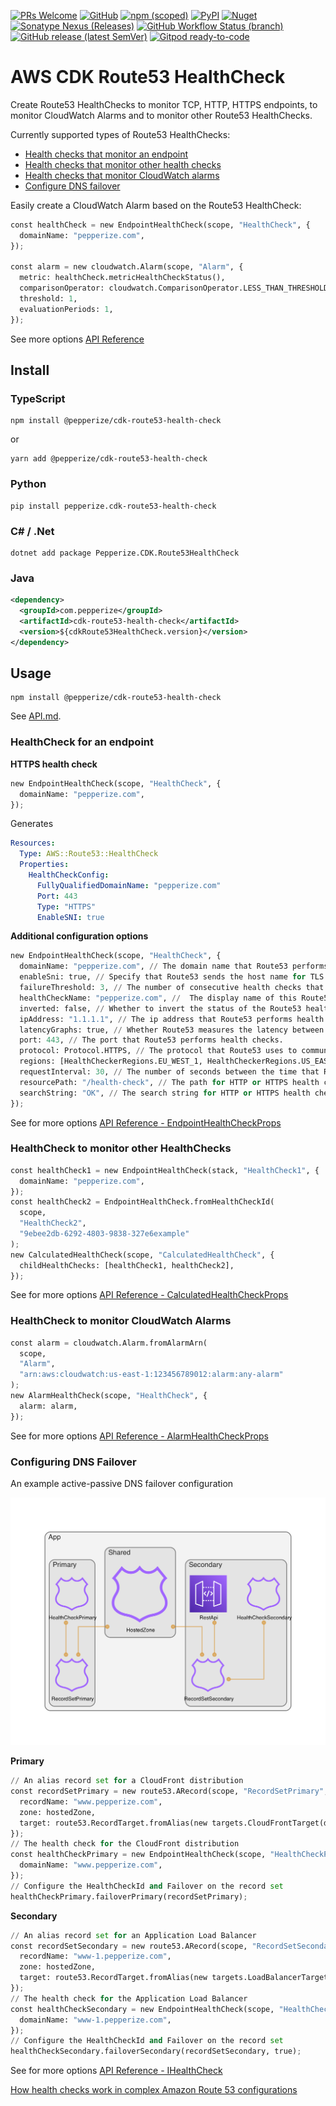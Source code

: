 [![PRs Welcome](https://img.shields.io/badge/PRs-welcome-brightgreen.svg?style=flat-square)](https://makeapullrequest.com)
[![GitHub](https://img.shields.io/github/license/pepperize/cdk-route53-health-check?style=flat-square)](https://github.com/pepperize/cdk-route53-health-check/blob/main/LICENSE)
[![npm (scoped)](https://img.shields.io/npm/v/@pepperize/cdk-route53-health-check?style=flat-square)](https://www.npmjs.com/package/@pepperize/cdk-route53-health-check)
[![PyPI](https://img.shields.io/pypi/v/pepperize.cdk-route53-health-check?style=flat-square)](https://pypi.org/project/pepperize.cdk-route53-health-check/)
[![Nuget](https://img.shields.io/nuget/v/Pepperize.CDK.Route53HealthCheck?style=flat-square)](https://www.nuget.org/packages/Pepperize.CDK.Route53HealthCheck/)
[![Sonatype Nexus (Releases)](https://img.shields.io/nexus/r/com.pepperize/cdk-route53-health-check?server=https%3A%2F%2Fs01.oss.sonatype.org%2F&style=flat-square)](https://s01.oss.sonatype.org/content/repositories/releases/com/pepperize/cdk-route53-health-check/)
[![GitHub Workflow Status (branch)](https://img.shields.io/github/actions/workflow/status/pepperize/cdk-route53-health-check/release.yml?branch=main&label=release&style=flat-square)](https://github.com/pepperize/cdk-route53-health-check/actions/workflows/release.yml)
[![GitHub release (latest SemVer)](https://img.shields.io/github/v/release/pepperize/cdk-route53-health-check?sort=semver&style=flat-square)](https://github.com/pepperize/cdk-route53-health-check/releases)
[![Gitpod ready-to-code](https://img.shields.io/badge/Gitpod-ready--to--code-blue?logo=gitpod&style=flat-square)](https://gitpod.io/#https://github.com/pepperize/cdk-route53-health-check)

# AWS CDK Route53 HealthCheck

Create Route53 HealthChecks to monitor TCP, HTTP, HTTPS endpoints, to monitor CloudWatch Alarms and to monitor other Route53 HealthChecks.

Currently supported types of Route53 HealthChecks:

* [Health checks that monitor an endpoint](https://github.com/pepperize/cdk-route53-health-check#healthcheck-for-an-endpoint)
* [Health checks that monitor other health checks](https://github.com/pepperize/cdk-route53-health-check#healthcheck-to-monitor-cloudwatch-alarms)
* [Health checks that monitor CloudWatch alarms](https://github.com/pepperize/cdk-route53-health-check#healthcheck-to-monitor-other-healthchecks)
* [Configure DNS failover](https://github.com/pepperize/cdk-route53-health-check#configuring-dns-failover)

Easily create a CloudWatch Alarm based on the Route53 HealthCheck:

```python
const healthCheck = new EndpointHealthCheck(scope, "HealthCheck", {
  domainName: "pepperize.com",
});

const alarm = new cloudwatch.Alarm(scope, "Alarm", {
  metric: healthCheck.metricHealthCheckStatus(),
  comparisonOperator: cloudwatch.ComparisonOperator.LESS_THAN_THRESHOLD,
  threshold: 1,
  evaluationPeriods: 1,
});
```

See more options [API Reference](https://github.com/pepperize/cdk-route53-health-check/blob/main/API.md#@pepperize/cdk-route53-health-check.EndpointHealthCheckProps)

## Install

### TypeScript

```shell
npm install @pepperize/cdk-route53-health-check
```

or

```shell
yarn add @pepperize/cdk-route53-health-check
```

### Python

```shell
pip install pepperize.cdk-route53-health-check
```

### C# / .Net

```
dotnet add package Pepperize.CDK.Route53HealthCheck
```

### Java

```xml
<dependency>
  <groupId>com.pepperize</groupId>
  <artifactId>cdk-route53-health-check</artifactId>
  <version>${cdkRoute53HealthCheck.version}</version>
</dependency>
```

## Usage

```shell
npm install @pepperize/cdk-route53-health-check
```

See [API.md](https://github.com/pepperize/cdk-route53-health-check/blob/main/API.md).

### HealthCheck for an endpoint

**HTTPS health check**

```python
new EndpointHealthCheck(scope, "HealthCheck", {
  domainName: "pepperize.com",
});
```

Generates

```yaml
Resources:
  Type: AWS::Route53::HealthCheck
  Properties:
    HealthCheckConfig:
      FullyQualifiedDomainName: "pepperize.com"
      Port: 443
      Type: "HTTPS"
      EnableSNI: true
```

**Additional configuration options**

```python
new EndpointHealthCheck(scope, "HealthCheck", {
  domainName: "pepperize.com", // The domain name that Route53 performs health checks on. Route53 resolves the IP address and performs the lookup.
  enableSni: true, // Specify that Route53 sends the host name for TLS negotiation.
  failureThreshold: 3, // The number of consecutive health checks that an endpoint must pass or fail for Route53 to change the current status of the endpoint between healthy and unhealthy.
  healthCheckName: "pepperize.com", //	The display name of this Route53 HealthCheck.
  inverted: false, // Whether to invert the status of the Route53 health check status.
  ipAddress: "1.1.1.1", // The ip address that Route53 performs health checks on. Optionally a domain name may be given.
  latencyGraphs: true, // Whether Route53 measures the latency between health checkers in multiple AWS regions and your endpoint, and displays a CloudWatch latency graphs in the Route53 console.
  port: 443, // The port that Route53 performs health checks.
  protocol: Protocol.HTTPS, // The protocol that Route53 uses to communicate with the endpoint.
  regions: [HealthCheckerRegions.EU_WEST_1, HealthCheckerRegions.US_EAST_1, HealthCheckerRegions.US_WEST_1], // The list of regions from which Route53 health checkers check the endpoint.
  requestInterval: 30, // The number of seconds between the time that Route53 gets a response from your endpoint and the time that it sends the next health check request.
  resourcePath: "/health-check", // The path for HTTP or HTTPS health checks.
  searchString: "OK", // The search string for HTTP or HTTPS health checks.
});
```

See for more options [API Reference - EndpointHealthCheckProps](https://github.com/pepperize/cdk-route53-health-check/blob/main/API.md#endpointhealthcheckprops-)

### HealthCheck to monitor other HealthChecks

```python
const healthCheck1 = new EndpointHealthCheck(stack, "HealthCheck1", {
  domainName: "pepperize.com",
});
const healthCheck2 = EndpointHealthCheck.fromHealthCheckId(
  scope,
  "HealthCheck2",
  "9ebee2db-6292-4803-9838-327e6example"
);
new CalculatedHealthCheck(scope, "CalculatedHealthCheck", {
  childHealthChecks: [healthCheck1, healthCheck2],
});
```

See for more options [API Reference - CalculatedHealthCheckProps](https://github.com/pepperize/cdk-route53-health-check/blob/main/API.md#calculatedhealthcheckprops-)

### HealthCheck to monitor CloudWatch Alarms

```python
const alarm = cloudwatch.Alarm.fromAlarmArn(
  scope,
  "Alarm",
  "arn:aws:cloudwatch:us-east-1:123456789012:alarm:any-alarm"
);
new AlarmHealthCheck(scope, "HealthCheck", {
  alarm: alarm,
});
```

See for more options [API Reference - AlarmHealthCheckProps](https://github.com/pepperize/cdk-route53-health-check/blob/main/API.md#alarmhealthcheckprops-)

### Configuring DNS Failover

An example active-passive DNS failover configuration

![DNS failover](https://github.com/pepperize/cdk-route53-health-check/blob/main/diagram.png)

**Primary**

```python
// An alias record set for a CloudFront distribution
const recordSetPrimary = new route53.ARecord(scope, "RecordSetPrimary", {
  recordName: "www.pepperize.com",
  zone: hostedZone,
  target: route53.RecordTarget.fromAlias(new targets.CloudFrontTarget(distribution)),
});
// The health check for the CloudFront distribution
const healthCheckPrimary = new EndpointHealthCheck(scope, "HealthCheckPrimary", {
  domainName: "www.pepperize.com",
});
// Configure the HealthCheckId and Failover on the record set
healthCheckPrimary.failoverPrimary(recordSetPrimary);
```

**Secondary**

```python
// An alias record set for an Application Load Balancer
const recordSetSecondary = new route53.ARecord(scope, "RecordSetSecondary", {
  recordName: "www-1.pepperize.com",
  zone: hostedZone,
  target: route53.RecordTarget.fromAlias(new targets.LoadBalancerTarget(alb)),
});
// The health check for the Application Load Balancer
const healthCheckSecondary = new EndpointHealthCheck(scope, "HealthCheckSecondary", {
  domainName: "www-1.pepperize.com",
});
// Configure the HealthCheckId and Failover on the record set
healthCheckSecondary.failoverSecondary(recordSetSecondary, true);
```

See for more options [API Reference - IHealthCheck](https://github.com/pepperize/cdk-route53-health-check/blob/main/API.md#ihealthcheck-)

[How health checks work in complex Amazon Route 53 configurations](https://docs.aws.amazon.com/Route53/latest/DeveloperGuide/dns-failover-complex-configs.html)
